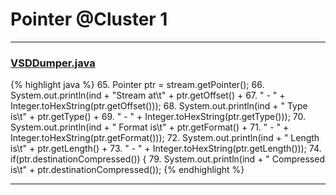 # Pointer @Cluster 1

***

### [VSDDumper.java](https://searchcode.com/codesearch/view/97396300/)
{% highlight java %}
65. Pointer ptr = stream.getPointer();
66. System.out.println(ind + "Stream at\t" + ptr.getOffset() +
67.     " - " + Integer.toHexString(ptr.getOffset()));
68. System.out.println(ind + "  Type is\t" + ptr.getType() +
69.     " - " + Integer.toHexString(ptr.getType()));
70. System.out.println(ind + "  Format is\t" + ptr.getFormat() +
71.     " - " + Integer.toHexString(ptr.getFormat()));
72. System.out.println(ind + "  Length is\t" + ptr.getLength() +
73.     " - " + Integer.toHexString(ptr.getLength()));
74. if(ptr.destinationCompressed()) {
79. System.out.println(ind + "  Compressed is\t" + ptr.destinationCompressed());
{% endhighlight %}

***

